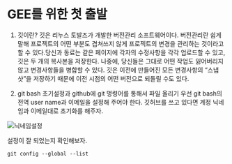 # GEE를 위한 첫 출발

1. 깃이란?
깃은 리누스 토발즈가 개발한 버전관리 소프트웨어이다. 버전관리란 쉽게 말해 프로젝트의 어떤 부분도 겹쳐쓰지 않게 프로젝트의 변경을 관리하는 것이라고 할 수 있다.당신과 동료는 같은 페이지에 각자의 수정사항을 각각 업로드할 수 있고, 깃은 두 개의 복사본을 저장한다. 나중에, 당신들은 그대로 어떤 작업도 잃어버리지 않고 변경사항들을 병합할 수 있다. 깃은 이전에 만들어진 모든 변경사항의 “스냅샷”을 저장하기 때문에 이전 시점의 어떤 버전으로 되돌릴 수도 있다.

2. git bash 초기설정과 github에 git 명령어를 통해서 파일 올리기
우선 git bash의 전역 user name과 이메일을 설정해 주어야 한다. 깃허브를 쓰고 있다면 계정 닉네임과 이메일대로 초기화를 해주자.

![닉네임설정](https://github.com/J-hoplin1/J-hoplin1.github.io/blob/master/img/git2/1.PNG?raw=true)

설정이 잘 되었는지 확인해보자.

```
git config --global --list
```
